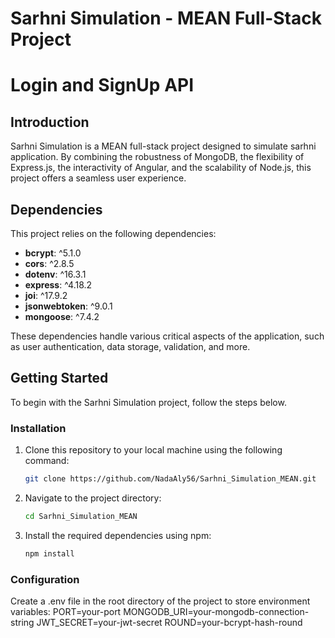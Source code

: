 # Sarhni Simulation - MEAN Full-Stack Project
# Login and SignUp API

## Introduction

Sarhni Simulation is a MEAN full-stack project designed to simulate sarhni application. By combining the robustness of MongoDB, the flexibility of Express.js, the interactivity of Angular, and the scalability of Node.js, this project offers a seamless user experience.

## Dependencies

This project relies on the following dependencies:

- **bcrypt**: ^5.1.0
- **cors**: ^2.8.5
- **dotenv**: ^16.3.1
- **express**: ^4.18.2
- **joi**: ^17.9.2
- **jsonwebtoken**: ^9.0.1
- **mongoose**: ^7.4.2

These dependencies handle various critical aspects of the application, such as user authentication, data storage, validation, and more.

## Getting Started

To begin with the Sarhni Simulation project, follow the steps below.

### Installation

1. Clone this repository to your local machine using the following command:

   ```bash
   git clone https://github.com/NadaAly56/Sarhni_Simulation_MEAN.git

2. Navigate to the project directory:
    ```bash
   cd Sarhni_Simulation_MEAN

4. Install the required dependencies using npm:
    ```bash
   npm install

### Configuration

Create a .env file in the root directory of the project to store environment variables:
PORT=your-port
MONGODB_URI=your-mongodb-connection-string
JWT_SECRET=your-jwt-secret
ROUND=your-bcrypt-hash-round

